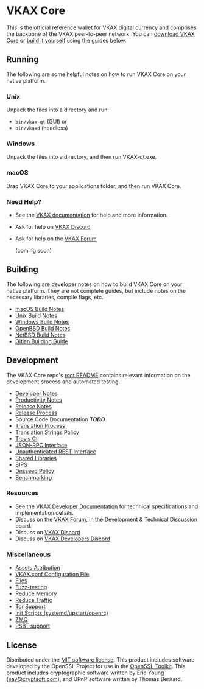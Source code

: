 VKAX Core
==========

This is the official reference wallet for VKAX digital currency and comprises the backbone of the VKAX peer-to-peer network. You can [download VKAX Core](https://www.VKAX.org/downloads/) or [build it yourself](#building) using the guides below.

Running
---------------------
The following are some helpful notes on how to run VKAX Core on your native platform.

### Unix

Unpack the files into a directory and run:

- `bin/vkax-qt` (GUI) or
- `bin/vkaxd` (headless)

### Windows

Unpack the files into a directory, and then run VKAX-qt.exe.

### macOS

Drag VKAX Core to your applications folder, and then run VKAX Core.

### Need Help?

* See the [VKAX documentation]()
for help and more information.
* Ask for help on [VKAX Discord]()
* Ask for help on the [VKAX Forum]()

  (coming soon)

Building
---------------------
The following are developer notes on how to build VKAX Core on your native platform. They are not complete guides, but include notes on the necessary libraries, compile flags, etc.

- [macOS Build Notes](build-osx.md)
- [Unix Build Notes](build-unix.md)
- [Windows Build Notes](build-windows.md)
- [OpenBSD Build Notes](build-openbsd.md)
- [NetBSD Build Notes](build-netbsd.md)
- [Gitian Building Guide](gitian-building.md)

Development
---------------------
The VKAX Core repo's [root README](/README.md) contains relevant information on the development process and automated testing.

- [Developer Notes](developer-notes.md)
- [Productivity Notes](productivity.md)
- [Release Notes](release-notes.md)
- [Release Process](release-process.md)
- Source Code Documentation ***TODO***
- [Translation Process](translation_process.md)
- [Translation Strings Policy](translation_strings_policy.md)
- [Travis CI](travis-ci.md)
- [JSON-RPC Interface](JSON-RPC-interface.md)
- [Unauthenticated REST Interface](REST-interface.md)
- [Shared Libraries](shared-libraries.md)
- [BIPS](bips.md)
- [Dnsseed Policy](dnsseed-policy.md)
- [Benchmarking](benchmarking.md)

### Resources
* See the [VKAX Developer Documentation](https://VKAXcore.readme.io/)
  for technical specifications and implementation details.
* Discuss on the [VKAX Forum](https://VKAX.org/forum), in the Development & Technical Discussion board.
* Discuss on [VKAX Discord](http://stayVKAXy.com)
* Discuss on [VKAX Developers Discord](http://chat.VKAXdevs.org/)

### Miscellaneous
- [Assets Attribution](assets-attribution.md)
- [VKAX.conf Configuration File](VKAX-conf.md)
- [Files](files.md)
- [Fuzz-testing](fuzzing.md)
- [Reduce Memory](reduce-memory.md)
- [Reduce Traffic](reduce-traffic.md)
- [Tor Support](tor.md)
- [Init Scripts (systemd/upstart/openrc)](init.md)
- [ZMQ](zmq.md)
- [PSBT support](psbt.md)

License
---------------------
Distributed under the [MIT software license](/COPYING).
This product includes software developed by the OpenSSL Project for use in the [OpenSSL Toolkit](https://www.openssl.org/). This product includes
cryptographic software written by Eric Young ([eay@cryptsoft.com](mailto:eay@cryptsoft.com)), and UPnP software written by Thomas Bernard.
